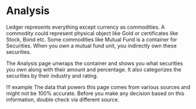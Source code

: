 # Analysis

Ledger represents everything except currency as commodities. A
commodity could represent physical object like Gold or certificates
like Stock, Bond etc. Some commodities like Mutual Fund is a container
for Securities. When you own a mutual fund unit, you indirectly own
these securities.

The Analysis page unwraps the container and shows you what securities
you own along with their amount and percentage. It also categorizes
the securities by their industry and rating.

!!! example
    The data that powers this page comes from various sources and might
    not be 100% accurate. Before you make any decision based on this
    information, double check via different source.
